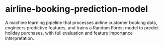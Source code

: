 # airline-booking-prediction-model
A machine learning pipeline that processes airline customer booking data, engineers predictive features, and trains a Random Forest model to predict holiday purchases, with full evaluation and feature importance interpretation.
